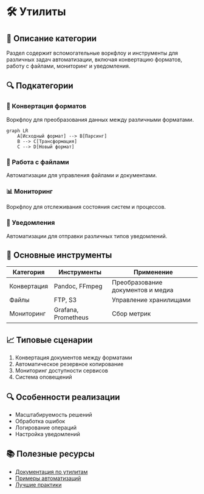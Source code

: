 # 🛠 Утилиты

## 📑 Описание категории
Раздел содержит вспомогательные воркфлоу и инструменты для различных задач автоматизации, включая конвертацию форматов, работу с файлами, мониторинг и уведомления.

## 🔍 Подкатегории

### 🔄 Конвертация форматов
Воркфлоу для преобразования данных между различными форматами.

```mermaid
graph LR
    A[Исходный формат] --> B[Парсинг]
    B --> C[Трансформация]
    C --> D[Новый формат]
```

### 📁 Работа с файлами
Автоматизации для управления файлами и документами.

### 📊 Мониторинг
Воркфлоу для отслеживания состояния систем и процессов.

### 🔔 Уведомления
Автоматизации для отправки различных типов уведомлений.

## 🔧 Основные инструменты
| Категория | Инструменты | Применение |
|-----------|-------------|-------------|
| Конвертация | Pandoc, FFmpeg | Преобразование документов и медиа |
| Файлы | FTP, S3 | Управление хранилищами |
| Мониторинг | Grafana, Prometheus | Сбор метрик |

## 📈 Типовые сценарии
1. Конвертация документов между форматами
2. Автоматическое резервное копирование
3. Мониторинг доступности сервисов
4. Система оповещений

## 🔍 Особенности реализации
- Масштабируемость решений
- Обработка ошибок
- Логирование операций
- Настройка уведомлений

## 📚 Полезные ресурсы
- [Документация по утилитам](https://docs.n8n.io/)
- [Примеры автоматизаций](https://n8n.io/workflows/)
- [Лучшие практики](https://docs.n8n.io/getting-started/best-practices/)